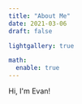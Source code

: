 ```yaml
---
title: "About Me"
date: 2021-03-06
draft: false

lightgallery: true

math:
  enable: true
---
```


Hi, I'm Evan!